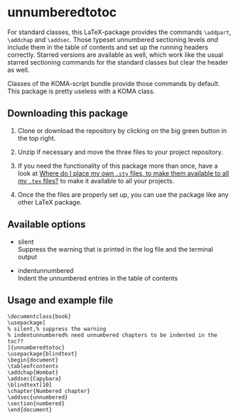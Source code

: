# unnumberedtotoc

For standard classes, this LaTeX-package provides the commands
`\addpart`, `\addchap` and `\addsec`. Those typeset unnumbered
sectioning levels *and* include them in the table of contents and
set up the running headers correctly. Starred versions are
available as well, which work like the usual starred sectioning
commands for the standard classes but clear the header as well. 


Classes of the KOMA-script bundle provide those commands by
default. This package is pretty useless with a KOMA class.

## Downloading this package 

1. Clone or download the repository by clicking on the big green
   button in the top right.

2. Unzip if necessary and move the three files to your project
   repository. 

3. If you need the functionality of this package more than once,
   have a look at 
   [Where do I place my own `.sty` files, to make them available to all my `.tex` files?](http://tex.stackexchange.com/q/1137)
   to make it available
   to all your projects.

4. Once the the files are properly set up, you can use the
   package like any other LaTeX package.

## Available options

- silent   
Suppress the warning that is printed in the log file and the
terminal output

- indentunnumbered    
Indent the unnumbered entries in the table of contents

## Usage and example file 

```source=LaTeX
\documentclass{book}
\usepackage[
% silent,% suppress the warning
% indentunnumbered% need unnumbered chapters to be indented in the toc?? 
]{unnumberedtotoc}
\usepackage{blindtext}
\begin{document}
\tableofcontents
\addchap{Wombat}
\addsec{Capybara}
\blindtext[10]
\chapter{Numbered chapter}
\addsec{unnumbered}
\section{numbered}
\end{document}
```
